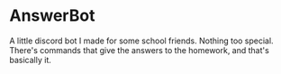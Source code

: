 # AnswerBot
A little discord bot I made for some school friends.
Nothing too special. There's commands that give the answers to the homework, and that's basically it.

